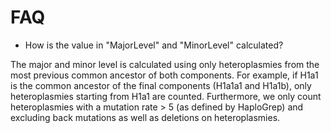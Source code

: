 # FAQ

* How is the value in "MajorLevel" and "MinorLevel" calculated? 

The major and minor level is calculated using only heteroplasmies from the most previous common ancestor of both components. For example, if H1a1 is the common ancestor of the final components (H1a1a1 and H1a1b), only heteroplasmies starting from H1a1 are counted. Furthermore, we only count heteroplasmies with a mutation rate > 5 (as defined by HaploGrep) and excluding back mutations as well as deletions on heteroplasmies.